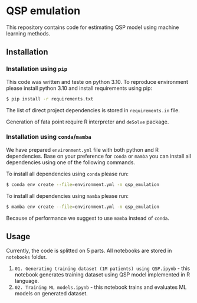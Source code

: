 # QSP emulation 

This repository contains code for estimating QSP model using machine learning methods.

## Installation

### Installation using `pip` 
This code was written and teste on python 3.10. To reproduce environment please install python 3.10 and 
install requirements using pip:

```bash
$ pip install -r requirements.txt
```

The list of direct project dependencies is stored in `requirements.in` file. 

Generation of fata point require R interpreter and `deSolve` package.

### Installation using `conda`/`mamba`

We have prepared `environment.yml` file with both python and R dependencies. 
Base on your preference for `conda` or `mamba` you can install all dependencies using one of the following commands. 


To install all dependencies using `conda` please run:

```bash
$ conda env create --file=environment.yml -n qsp_emulation
```

To install all dependencies using `mamba` please run:

```bash
$ mamba env create --file=environment.yml -n qsp_emulation
```

Because of performance we suggest to use `mamba` instead of `conda`.

## Usage

Currently, the code is splitted on 5 parts. All notebooks are stored in `notebooks` folder.

1. `01. Generating training dataset (1M patients) using QSP.ipynb` - this notebook generates training dataset 
   using QSP model implemented in R language.
2. `02. Training ML models.ipynb` - this notebook trains and evaluates ML models on generated 
   dataset.